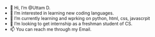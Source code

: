 - 👋 Hi, I’m @Uttam D. 
- 👀 I’m interested in learning new coding languages.
- 🌱 I’m currently learning and wprking on python, html, css, javascrpit
- 💞️ I’m looking to get internship as a freshman student of CS. 
- 📫 You can reach me through my Email. 

<!---
Uttammsapk/Uttammsapk is a ✨ special ✨ repository because its `README.md` (this file) appears on your GitHub profile.
You can click the Preview link to take a look at your changes.
--->
